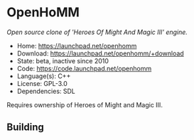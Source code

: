 # OpenHoMM

_Open source clone of 'Heroes Of Might And Magic III' engine._

- Home: https://launchpad.net/openhomm
- Download: https://launchpad.net/openhomm/+download
- State: beta, inactive since 2010
- Code: https://code.launchpad.net/openhomm
- Language(s): C++
- License: GPL-3.0
- Dependencies: SDL

Requires ownership of Heroes of Might and Magic III.

## Building


